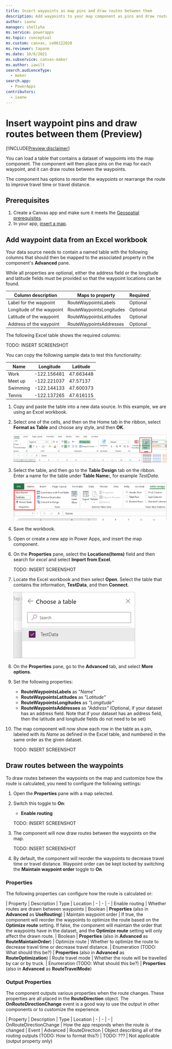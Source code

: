 ```yaml
---
title: Insert waypoints as map pins and draw routes between them
description: Add waypoints to your map component as pins and draw routes between them
author: iaanw
manager: shellyha
ms.service: powerapps
ms.topic: conceptual
ms.custom: canvas, ce06122020
ms.reviewer: tapanm
ms.date: 10/6/2021
ms.subservice: canvas-maker
ms.author: iawilt
search.audienceType: 
  - maker
search.app: 
  - PowerApps
contributors:
  - iaanw
---
```


# Insert waypoint pins and draw routes between them (Preview)

[!INCLUDE[Preview disclaimer](../../includes/cc-beta-prerelease-disclaimer.md)]

You can load a table that contains a dataset of waypoints into the map component. The component will then place pins on the map for each waypoint, and it can draw routes between the waypoints.

The component has options to reorder the waypoints or rearrange the route to improve travel time or travel distance.


## Prerequisites
1. Create a Canvas app and make sure it meets the [Geospatial prerequisites](geospatial-overview.md#prerequisites). 
2. In your app, [insert a map](geospatial-component-map.md#use-the-component). 


## Add waypoint data from an Excel workbook

Your data source needs to contain a named table with the following columns that should then be mapped to the associated property in the component's **Advanced** pane.

While all properties are optional, either the address field or the longitude and latitude fields must be provided so that the waypoint locations can be found.

| Column description | Maps to property | Required
| -- | -- | --
| Label for the waypoint | RouteWaypointsLabels | Optional
| Longitude of the waypoint | RouteWaypointsLongitudes | Optional
| Latitude of the waypoint | RouteWaypointsLatitudes | Optional
| Address of the waypoint | RouteWaypointsAddresses | Optional

The following Excel table shows the required columns:

TODO: INSERT SCREENSHOT

You can copy the following sample data to test this functionality:

| Name | Longitude | Latitude
| -- | -- | --
| Work | -122.156481 | 47.663448
| Meet up | -122.221037 | 47.57137
| Swimming | -122.144133 | 47.600373
| Tennis | -122.137265 | 47.616115


1. Copy and paste the table into a new data source. In this example, we are using an Excel workbook.  

1. Select one of the cells, and then on the Home tab in the ribbon, select **Format as Table** and choose any style, and then **OK**.

    ![Screenshot highlighting the format as table option in Excel.](./media/geospatial/convert-table.png)

1. Select the table, and then go to the **Table Design** tab on the ribbon. Enter a name for the table under **Table Name:**, for example *TestData*.

    ![Screenshot highlighting the table name in Excel.](./media/geospatial/table-name.png)

1. Save the workbook.

1. Open or create a new app in Power Apps, and insert the map component.

1. On the **Properties** pane, select the **Locations(Items)** field and then search for *excel* and select **Import from Excel**.

    TODO: INSERT SCREENSHOT


1. Locate the Excel workbook and then select **Open**. Select the table that contains the information, **TestData**, and then **Connect**.

    ![Screenshot of the table selection panel.](./media/geospatial/select-table.png)

1. On the **Properties** pane, go to the **Advanced** tab, and select **More options**.

1. Set the following properties:

    - **RouteWaypointsLabels** as *"Name"*
    - **RouteWaypointsLatitudes** as *"Latitude"*
    - **RouteWaypointsLongitudes** as *"Longitude"*
    - **RouteWaypointsAddresses** as *"Address"* (Optional, if your dataset has an address field. Note that if your dataset has an address field, then the latitude and longitude fields do not need to be set)

1. The map component will now show each row in the table as a pin, labeled with its *Name* as defined in the Excel table, and numbered in the same order as the given dataset.

    TODO: INSERT SCREENSHOT

## Draw routes between the waypoints
To draw routes between the waypoints on the map and customize how the route is calculated, you need to configure the following settings:

1. Open the **Properties** pane with a map selected.

1. Switch this toggle to **On**:
    -  **Enable routing**
    
    TODO: INSERT SCREENSHOT
    
1. The component will now draw routes between the waypoints on the map.

    TODO: INSERT SCREENSHOT

1. By default, the component will reorder the waypoints to decrease travel time or travel distance. Waypoint order can be kept locked by switching the **Maintain waypoint order** toggle to **On**. 


### Properties

The following properties can configure how the route is calculated or:

| Property | Description | Type | Location
| - | - | -
| Enable routing | Whether routes are drawn between waypoints | Boolean | **Properties** (also in **Advanced** as **UseRouting**)
| Maintain waypoint order | If true, the component will reorder the waypoints to optimize the route based on the **Optimize route** setting. If false, the component will maintain the order that the waypoints have in the dataset, and the **Optimize route** setting will only affect the drawn route. | Boolean | **Properties** (also in **Advanced** as **RouteMaintainOrder**)
| Optimize route | Whether to optimize the route to decrease travel time or decrease travel distance. | Enumeration (TODO: What should this be?) | **Properties** (also in **Advanced** as **RouteOptimization**)
| Route travel mode | Whether the route will be travelled by car or by truck. | Enumeration (TODO: What should this be?) | **Properties** (also in **Advanced** as **RouteTravelMode**)


### Output Properties

The component outputs various properties when the route changes. These properties are all placed in the **RouteDirection** object. The **OnRouteDirectionChange** event is a good way to use the output in other components or to customize the experience.
    
| Property | Description | Type | Location
| - | - | -
| OnRouteDirectionChange | How the app responds when the route is changed | Event | Advanced
| RouteDirection | Object describing all of the routing outputs (TODO: How to format this?) | TODO: ??? | Not applicable (output property only)
